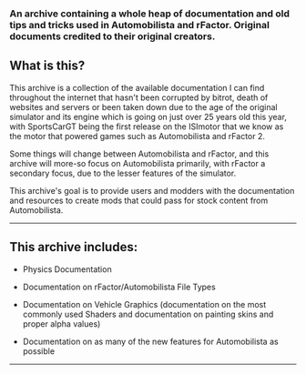 
### An archive containing a whole heap of documentation and old tips and tricks used in Automobilista and rFactor. Original documents credited to their original creators.
## What is this?
This archive is a collection of the available documentation I can find throughout the internet that hasn't been corrupted by bitrot, death of websites and servers or been taken down due to the age of the original simulator and its engine which is going on just over 25 years old this year, with SportsCarGT being the first release on the ISImotor that we know as the motor that powered games such as Automobilista and rFactor 2.

Some things will change between Automobilista and rFactor, and this archive will more-so focus on Automobilista primarily, with rFactor a secondary focus, due to the lesser features of the simulator.

This archive's goal is to provide users and modders with the documentation and resources to create mods that could pass for stock content from Automobilista.
____

## This archive includes:
- Physics Documentation

- Documentation on rFactor/Automobilista File Types

- Documentation on Vehicle Graphics (documentation on the most commonly used Shaders and documentation on painting skins and proper alpha values)

- Documentation on as many of the new features for Automobilista as possible
____

